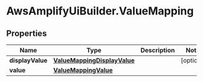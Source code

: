 # AwsAmplifyUiBuilder.ValueMapping

## Properties

Name | Type | Description | Notes
------------ | ------------- | ------------- | -------------
**displayValue** | [**ValueMappingDisplayValue**](ValueMappingDisplayValue.md) |  | [optional] 
**value** | [**ValueMappingValue**](ValueMappingValue.md) |  | 


